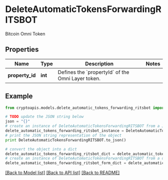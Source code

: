# DeleteAutomaticTokensForwardingRITSBOT

Bitcoin Omni Token

## Properties
Name | Type | Description | Notes
------------ | ------------- | ------------- | -------------
**property_id** | **int** | Defines the &#x60;propertyId&#x60; of the Omni Layer token. | 

## Example

```python
from cryptoapis.models.delete_automatic_tokens_forwarding_ritsbot import DeleteAutomaticTokensForwardingRITSBOT

# TODO update the JSON string below
json = "{}"
# create an instance of DeleteAutomaticTokensForwardingRITSBOT from a JSON string
delete_automatic_tokens_forwarding_ritsbot_instance = DeleteAutomaticTokensForwardingRITSBOT.from_json(json)
# print the JSON string representation of the object
print DeleteAutomaticTokensForwardingRITSBOT.to_json()

# convert the object into a dict
delete_automatic_tokens_forwarding_ritsbot_dict = delete_automatic_tokens_forwarding_ritsbot_instance.to_dict()
# create an instance of DeleteAutomaticTokensForwardingRITSBOT from a dict
delete_automatic_tokens_forwarding_ritsbot_form_dict = delete_automatic_tokens_forwarding_ritsbot.from_dict(delete_automatic_tokens_forwarding_ritsbot_dict)
```
[[Back to Model list]](../README.md#documentation-for-models) [[Back to API list]](../README.md#documentation-for-api-endpoints) [[Back to README]](../README.md)


